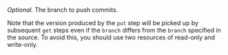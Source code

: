 *Optional.* The branch to push commits.

Note that the version produced by the `put` step will be picked up by subsequent `get` steps
even if the `branch` differs from the `branch` specified in the source.
To avoid this, you should use two resources of read-only and write-only.
